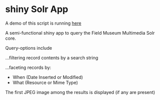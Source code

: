 # shiny Solr App #

A demo of this script is running [here](http://10.10.10.247:3838/ShinySolrMM/)

A semi-functional shiny app to query the Field Museum Multimedia Solr core.

Query-options include

...filtering record contents by a search string

...faceting records by:

* When (Date Inserted or Modified)
* What (Resource or Mime Type)


The first JPEG image among the results is displayed (if any are present)
